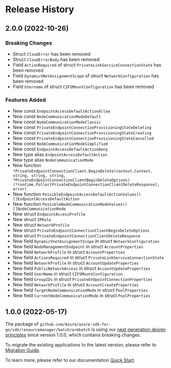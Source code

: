 # Release History

## 2.0.0 (2022-10-26)
### Breaking Changes

- Struct `CloudError` has been removed
- Struct `CloudErrorBody` has been removed
- Field `ActionRequired` of struct `PrivateLinkServiceConnectionState` has been removed
- Field `DynamicVNetAssignmentScope` of struct `NetworkConfiguration` has been removed
- Field `Username` of struct `CIFSMountConfiguration` has been removed

### Features Added

- New const `EndpointAccessDefaultActionAllow`
- New const `NodeCommunicationModeDefault`
- New const `NodeCommunicationModeClassic`
- New const `PrivateEndpointConnectionProvisioningStateDeleting`
- New const `PrivateEndpointConnectionProvisioningStateCreating`
- New const `PrivateEndpointConnectionProvisioningStateCancelled`
- New const `NodeCommunicationModeSimplified`
- New const `EndpointAccessDefaultActionDeny`
- New type alias `EndpointAccessDefaultAction`
- New type alias `NodeCommunicationMode`
- New function `*PrivateEndpointConnectionClient.BeginDelete(context.Context, string, string, string, *PrivateEndpointConnectionClientBeginDeleteOptions) (*runtime.Poller[PrivateEndpointConnectionClientDeleteResponse], error)`
- New function `PossibleEndpointAccessDefaultActionValues() []EndpointAccessDefaultAction`
- New function `PossibleNodeCommunicationModeValues() []NodeCommunicationMode`
- New struct `EndpointAccessProfile`
- New struct `IPRule`
- New struct `NetworkProfile`
- New struct `PrivateEndpointConnectionClientBeginDeleteOptions`
- New struct `PrivateEndpointConnectionClientDeleteResponse`
- New field `DynamicVnetAssignmentScope` in struct `NetworkConfiguration`
- New field `NodeManagementEndpoint` in struct `AccountProperties`
- New field `NetworkProfile` in struct `AccountProperties`
- New field `ActionsRequired` in struct `PrivateLinkServiceConnectionState`
- New field `NetworkProfile` in struct `AccountUpdateProperties`
- New field `PublicNetworkAccess` in struct `AccountUpdateProperties`
- New field `UserName` in struct `CIFSMountConfiguration`
- New field `GroupIDs` in struct `PrivateEndpointConnectionProperties`
- New field `NetworkProfile` in struct `AccountCreateProperties`
- New field `TargetNodeCommunicationMode` in struct `PoolProperties`
- New field `CurrentNodeCommunicationMode` in struct `PoolProperties`


## 1.0.0 (2022-05-17)

The package of `github.com/Azure/azure-sdk-for-go/sdk/resourcemanager/batch/armbatch` is using our [next generation design principles](https://azure.github.io/azure-sdk/general_introduction.html) since version 1.0.0, which contains breaking changes.

To migrate the existing applications to the latest version, please refer to [Migration Guide](https://aka.ms/azsdk/go/mgmt/migration).

To learn more, please refer to our documentation [Quick Start](https://aka.ms/azsdk/go/mgmt).